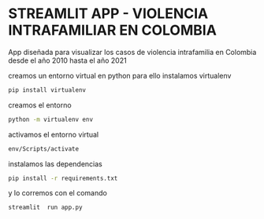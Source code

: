﻿# STREAMLIT APP - VIOLENCIA INTRAFAMILIAR EN COLOMBIA


App diseñada para visualizar los casos de violencia intrafamilia en Colombia desde el año 2010 hasta el año 2021

creamos un entorno virtual en python
para ello instalamos virtualenv

```sh
pip install virtualenv
```

creamos el entorno

```sh
python -m virtualenv env
```
activamos el entorno virtual 
```sh
env/Scripts/activate
```
instalamos las dependencias
```sh
pip install -r requirements.txt
```

y lo corremos con el comando 
```sh
streamlit  run app.py
```

